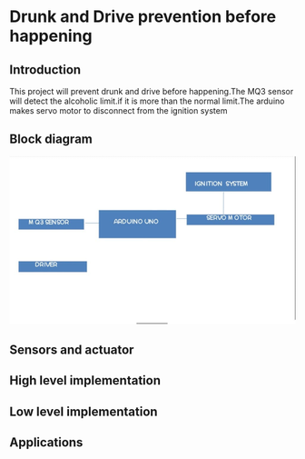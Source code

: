 # Drunk and Drive prevention before happening
## Introduction
This project will prevent drunk and drive before happening.The MQ3 sensor will detect the alcoholic limit.if it is more than the normal limit.The arduino makes servo motor to disconnect from the ignition system
## Block diagram
![block diagram](./block-diagram.jpeg)
## Sensors and actuator

## High level implementation
## Low level implementation
## Applications
